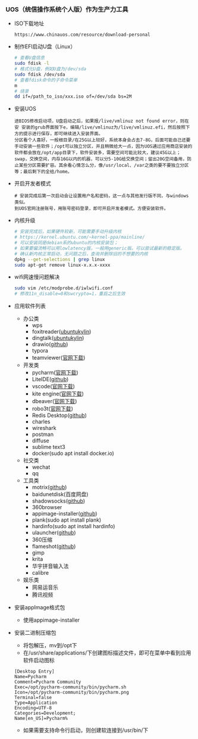 ###  UOS（统信操作系统个人版）作为生产力工具

- ISO下载地址

  ```text
  https://www.chinauos.com/resource/download-personal
  ```
- 制作EFI启动U盘（Linux）
  ```bash
  # 查看U盘信息
  sudo fdisk -l
  # 格式化U盘，例如U盘为/dev/sda
  sudo fdisk /dev/sda
  # 查看fdisk命令的子命令菜单
  m
  # 烧录
  dd if=/path_to_iso/xxx.iso of=/dev/sda bs=2M
  ```
- 安装UOS
  ```text
  进BIOS修改启动项，U盘启动之后，如果报/live/vmlinuz not found error，则在安 安装的grub界面按下e，编辑/live/vmlinuz为/live/vmlinuz.efi，然后按照下方的提示进行保存，即可继续进入安装界面。
  分区看个人喜好，一般根目录/在25G以上较好，系统本身会占去7-8G，后面可能自己还要手动安装一些软件；/opt可以独立分区，并且稍微给大一点，因为UOS通过应用商店安装的软件都会放在/opt/app目录下，软件安装多，需要空间可能比较大，建议45G以上；swap，交换空间，内存16G以内的机器，可以分5-10G给交换空间；留出20G空间备用，防止某些分区需要扩容。其余看心情怎么分，像/usr/local、/var之类的要不要独立分区等；最后剩下的全给/home。
  ```
- 开启开发者模式
  ```text
  # 安装完成后第一次启动会让设置用户名和密码，这一点与其他发行版不同，与windows类似。
  到UOS官网注册账号，用账号密码登录，即可开启开发者模式。方便安装软件。
  ```
- 内核升级
  ```bash
  # 安装完成后，如果硬件较新，可能需要手动升级内核
  # https://kernel.ubuntu.com/~kernel-ppa/mainline/
  # 可以安装同是debian系的ubuntu的内核安装包；
  # 如果要偏流畅可以用lowlatency版，一般用generic版。可以尝试最新的稳定版。
  # 确认新内核正常启动，无问题之后，查询并删除旧的不想要的内核
  dpkg --get-selections | grep linux
  sudo apt-get remove linux-x.x.x-xxxx
  ```
- wifi网速慢问题解决
  ```bash
  sudo vim /etc/modprobe.d/iwlwifi.conf
  # 修改11n_disable=0和swcrypto=1，重启之后生效
  ```
- 应用软件列表
  - 办公类
    - wps
    - foxitreader([ubuntukylin](https://www.ubuntukylin.com/applications/21-cn.html))
    - dingtalk([ubuntukylin](https://www.ubuntukylin.com/applications/67-cn.html))
    - drawio([github](https://github.com/jgraph/drawio-desktop/releases))
    - typora
    - teamviewer([官网下载](https://www.teamviewer.cn/cn/download/previous-versions/))
  - 开发类
    - pycharm([官网下载](https://www.jetbrains.com/pycharm/download/#section=linux))
    - LiteIDE([github](https://github.com/visualfc/liteide/releases))
    - vscode([官网下载](https://code.visualstudio.com/))
    - kite engine([官网下载](https://www.kite.com/download/))
    - dbeaver([官网下载](https://dbeaver.io/download/))
    - robo3t([官网下载](https://robomongo.org/download))
    - Redis Desktop([github](https://github.com/qishibo/AnotherRedisDesktopManager/releases))
    - charles
    - wireshark
    - postman
    - diffuse
    - sublime text3
    - docker(sudo apt install docker.io)
  - 社交类
    - wechat
    - qq
  - 工具类
    - motrix([github](https://github.com/agalwood/Motrix/releases))
    - baidunetdisk(百度网盘)
    - shadowsocks([github](https://github.com/innoob/ss-qt5))
    - 360browser
    - appimage-installer([github](https://github.com/azubieta/appimage-installer/releases))
    - plank(sudo apt install plank)
    - hardinfo(sudo apt install hardinfo)
    - ulauncher([github](https://github.com/Ulauncher/Ulauncher/releases))
    - 360压缩
    - flameshot([github](https://github.com/flameshot-org/flameshot/releases))
    - gimp
    - krita
    - 华宇拼音输入法
    - calibre
  - 娱乐类
    - 网易运音乐
    - 腾讯视频
- 安装appImage格式包
  
  - 使用appimage-installer
- 安装二进制压缩包
  - 将包解压，mv到/opt下
  - 在/usr/share/applications/下创建图标描述文件，即可在菜单中看到应用软件启动图标
  ```text
  [Desktop Entry]
  Name=Pycharm
  Comment=Pycharm Community
  Exec=/opt/pycharm-community/bin/pycharm.sh
  Icon=/opt/pycharm-community/bin/pycharm.png
  Terminal=false
  Type=Application
  Encoding=UTF-8
  Categories=Development;
  Name[en_US]=Pycharm%   
  ```
  - 如果需要支持命令行启动，则创建软连接到/usr/bin/下

